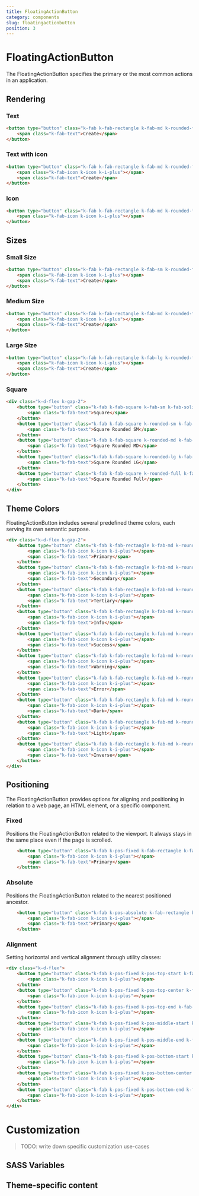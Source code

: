 ```yaml
---
title: FloatingActionButton
category: components
slug: floatingactionbutton
position: 3
---
```


# FloatingActionButton

The FloatingActionButton specifies the primary or the most common actions in an application.

## Rendering

### Text

```html
<button type="button" class="k-fab k-fab-rectangle k-fab-md k-rounded-full k-fab-solid k-fab-solid-primary">
    <span class="k-fab-text">Create</span>
</button>
```

### Text with icon

```html
<button type="button" class="k-fab k-fab-rectangle k-fab-md k-rounded-full k-fab-solid k-fab-solid-primary">
    <span class="k-fab-icon k-icon k-i-plus"></span>
    <span class="k-fab-text">Create</span>
</button>
```

### Icon

```html
<button type="button" class="k-fab k-fab-rectangle k-fab-md k-rounded-full k-fab-solid k-fab-solid-primary">
    <span class="k-fab-icon k-icon k-i-plus"></span>
</button>
```

## Sizes

### Small Size

```html
<button type="button" class="k-fab k-fab-rectangle k-fab-sm k-rounded-full k-fab-solid k-fab-solid-primary">
    <span class="k-fab-icon k-icon k-i-plus"></span>
    <span class="k-fab-text">Create</span>
</button>
```

### Medium Size

```html
<button type="button" class="k-fab k-fab-rectangle k-fab-md k-rounded-full k-fab-solid k-fab-solid-primary">
    <span class="k-fab-icon k-icon k-i-plus"></span>
    <span class="k-fab-text">Create</span>
</button>
```

### Large Size

```html
<button type="button" class="k-fab k-fab-rectangle k-fab-lg k-rounded-full k-fab-solid k-fab-solid-primary">
    <span class="k-fab-icon k-icon k-i-plus"></span>
    <span class="k-fab-text">Create</span>
</button>
```

### Square

```html
<div class="k-d-flex k-gap-2">
    <button type="button" class="k-fab k-fab-square k-fab-sm k-fab-solid k-fab-solid-primary">
        <span class="k-fab-text">Square</span>
    </button>
    <button type="button" class="k-fab k-fab-square k-rounded-sm k-fab-sm k-fab-solid k-fab-solid-primary">
        <span class="k-fab-text">Square Rounded SM</span>
    </button>
    <button type="button" class="k-fab k-fab-square k-rounded-md k-fab-sm k-fab-solid k-fab-solid-primary">
        <span class="k-fab-text">Square Rounded MD</span>
    </button>
    <button type="button" class="k-fab k-fab-square k-rounded-lg k-fab-sm k-fab-solid k-fab-solid-primary">
        <span class="k-fab-text">Square Rounded LG</span>
    </button>
    <button type="button" class="k-fab k-fab-square k-rounded-full k-fab-sm k-fab-solid k-fab-solid-primary">
        <span class="k-fab-text">Square Rounded Full</span>
    </button>
</div>
```

## Theme Colors
FloatingActionButton includes several predefined theme colors, each serving its own semantic purpose.

```html
<div class="k-d-flex k-gap-2">
    <button type="button" class="k-fab k-fab-rectangle k-fab-md k-rounded-full k-fab-solid k-fab-solid-primary">
        <span class="k-fab-icon k-icon k-i-plus"></span>
        <span class="k-fab-text">Primary</span>
    </button>
    <button type="button" class="k-fab k-fab-rectangle k-fab-md k-rounded-full k-fab-solid k-fab-solid-secondary">
        <span class="k-fab-icon k-icon k-i-plus"></span>
        <span class="k-fab-text">Secondary</span>
    </button>
    <button type="button" class="k-fab k-fab-rectangle k-fab-md k-rounded-full k-fab-solid k-fab-solid-tertiary">
        <span class="k-fab-icon k-icon k-i-plus"></span>
        <span class="k-fab-text">Tertiary</span>
    </button>
    <button type="button" class="k-fab k-fab-rectangle k-fab-md k-rounded-full k-fab-solid k-fab-solid-info">
        <span class="k-fab-icon k-icon k-i-plus"></span>
        <span class="k-fab-text">Info</span>
    </button>
    <button type="button" class="k-fab k-fab-rectangle k-fab-md k-rounded-full k-fab-solid k-fab-solid-success">
        <span class="k-fab-icon k-icon k-i-plus"></span>
        <span class="k-fab-text">Success</span>
    </button>
    <button type="button" class="k-fab k-fab-rectangle k-fab-md k-rounded-full k-fab-solid k-fab-solid-warning">
        <span class="k-fab-icon k-icon k-i-plus"></span>
        <span class="k-fab-text">Warning</span>
    </button>
    <button type="button" class="k-fab k-fab-rectangle k-fab-md k-rounded-full k-fab-solid k-fab-solid-error">
        <span class="k-fab-icon k-icon k-i-plus"></span>
        <span class="k-fab-text">Error</span>
    </button>
    <button type="button" class="k-fab k-fab-rectangle k-fab-md k-rounded-full k-fab-solid k-fab-solid-dark">
        <span class="k-fab-icon k-icon k-i-plus"></span>
        <span class="k-fab-text">Dark</span>
    </button>
    <button type="button" class="k-fab k-fab-rectangle k-fab-md k-rounded-full k-fab-solid k-fab-solid-light">
        <span class="k-fab-icon k-icon k-i-plus"></span>
        <span class="k-fab-text">Light</span>
    </button>
    <button type="button" class="k-fab k-fab-rectangle k-fab-md k-rounded-full k-fab-solid k-fab-solid-inverse">
        <span class="k-fab-icon k-icon k-i-plus"></span>
        <span class="k-fab-text">Inverse</span>
    </button>
</div>
```

## Positioning

The FloatingActionButton provides options for aligning and positioning in relation to a web page, an HTML element, or a specific component.

### Fixed

Positions the FloatingActionButton related to the viewport. It always stays in the same place even if the page is scrolled.

```html
    <button type="button" class="k-fab k-pos-fixed k-fab-rectangle k-fab-md k-rounded-full k-fab-solid k-fab-solid-primary">
        <span class="k-fab-icon k-icon k-i-plus"></span>
        <span class="k-fab-text">Primary</span>
    </button>
```

### Absolute

Positions the FloatingActionButton related to the nearest positioned ancestor.

```html
    <button type="button" class="k-fab k-pos-absolute k-fab-rectangle k-fab-md k-rounded-full k-fab-solid k-fab-solid-primary">
        <span class="k-fab-icon k-icon k-i-plus"></span>
        <span class="k-fab-text">Primary</span>
    </button>
```

### Alignment

Setting horizontal and vertical alignment through utility classes:

```html
<div class="k-d-flex">
    <button type="button" class="k-fab k-pos-fixed k-pos-top-start k-fab-rectangle k-fab-md k-rounded-full k-fab-solid k-fab-solid-primary">
        <span class="k-fab-icon k-icon k-i-plus"></span>
    </button>
    <button type="button" class="k-fab k-pos-fixed k-pos-top-center k-fab-rectangle k-fab-md k-rounded-full k-fab-solid k-fab-solid-primary">
        <span class="k-fab-icon k-icon k-i-plus"></span>
    </button>
    <button type="button" class="k-fab k-pos-fixed k-pos-top-end k-fab-rectangle k-fab-md k-rounded-full k-fab-solid k-fab-solid-primary">
        <span class="k-fab-icon k-icon k-i-plus"></span>
    </button>
    <button type="button" class="k-fab k-pos-fixed k-pos-middle-start k-fab-rectangle k-fab-md k-rounded-full k-fab-solid k-fab-solid-primary">
        <span class="k-fab-icon k-icon k-i-plus"></span>
    </button>
    <button type="button" class="k-fab k-pos-fixed k-pos-middle-end k-fab-rectangle k-fab-md k-rounded-full k-fab-solid k-fab-solid-primary">
        <span class="k-fab-icon k-icon k-i-plus"></span>
    </button>
    <button type="button" class="k-fab k-pos-fixed k-pos-bottom-start k-fab-rectangle k-fab-md k-rounded-full k-fab-solid k-fab-solid-primary">
        <span class="k-fab-icon k-icon k-i-plus"></span>
    </button>
    <button type="button" class="k-fab k-pos-fixed k-pos-bottom-center k-fab-rectangle k-fab-md k-rounded-full k-fab-solid k-fab-solid-primary">
        <span class="k-fab-icon k-icon k-i-plus"></span>
    </button>
    <button type="button" class="k-fab k-pos-fixed k-pos-bottom-end k-fab-rectangle k-fab-md k-rounded-full k-fab-solid k-fab-solid-primary">
        <span class="k-fab-icon k-icon k-i-plus"></span>
    </button>
</div>
```

# Customization

> TODO: write down specific customization use-cases


## SASS Variables

<import file="./packages/$THEME_NAME/scss/fab/_variables.scss" />

## Theme-specific content

<import file="./packages/$THEME_NAME/scss/fab/index.md" />
